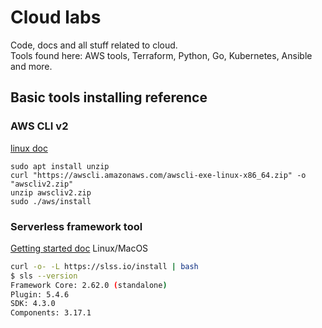 # Cloud labs

Code, docs and all stuff related to cloud.  
Tools found here: AWS tools, Terraform, Python, Go, Kubernetes, Ansible and more.  

## Basic tools installing reference

### AWS CLI v2

[linux doc](https://docs.aws.amazon.com/cli/latest/userguide/install-cliv2-linux.html)

```
sudo apt install unzip
curl "https://awscli.amazonaws.com/awscli-exe-linux-x86_64.zip" -o "awscliv2.zip"
unzip awscliv2.zip
sudo ./aws/install
```

### Serverless framework tool

[Getting started doc](https://www.serverless.com/framework/docs/getting-started)
Linux/MacOS  
```bash
curl -o- -L https://slss.io/install | bash
$ sls --version
Framework Core: 2.62.0 (standalone)
Plugin: 5.4.6
SDK: 4.3.0
Components: 3.17.1
```